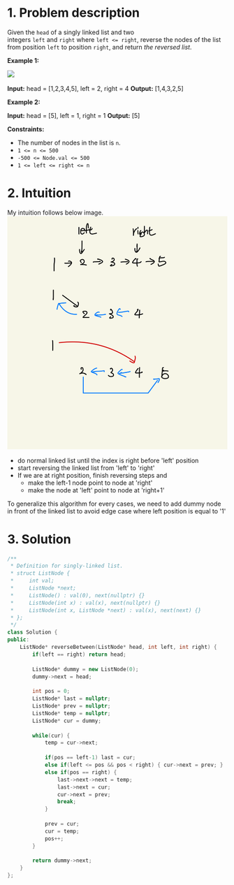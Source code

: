 
# 1. Problem description
Given the `head` of a singly linked list and two integers `left` and `right` where `left <= right`, reverse the nodes of the list from position `left` to position `right`, and return _the reversed list_.

**Example 1:**

![](https://assets.leetcode.com/uploads/2021/02/19/rev2ex2.jpg)

**Input:** head = [1,2,3,4,5], left = 2, right = 4
**Output:** [1,4,3,2,5]

**Example 2:**

**Input:** head = [5], left = 1, right = 1
**Output:** [5]

**Constraints:**

- The number of nodes in the list is `n`.
- `1 <= n <= 500`
- `-500 <= Node.val <= 500`
- `1 <= left <= right <= n`
# 2. Intuition
My intuition follows below image.
![](../../../../../images/Pasted%20image%2020240205143227.png)

- do normal linked list until the index is right before 'left' position
- start reversing the linked list from 'left' to 'right'
- If we are at right position, finish reversing steps and 
	- make the left-1 node point to node at 'right'
	- make the node at 'left' point to node at 'right+1'

To generalize this algorithm for every cases, we need to add dummy node in front of the linked list to avoid edge case where left position is equal to '1'

# 3. Solution

```cpp
/**
 * Definition for singly-linked list.
 * struct ListNode {
 *     int val;
 *     ListNode *next;
 *     ListNode() : val(0), next(nullptr) {}
 *     ListNode(int x) : val(x), next(nullptr) {}
 *     ListNode(int x, ListNode *next) : val(x), next(next) {}
 * };
 */
class Solution {
public:
    ListNode* reverseBetween(ListNode* head, int left, int right) {
        if(left == right) return head;

        ListNode* dummy = new ListNode(0);
        dummy->next = head;

        int pos = 0;
        ListNode* last = nullptr;
        ListNode* prev = nullptr;
        ListNode* temp = nullptr;
        ListNode* cur = dummy;

        while(cur) {
            temp = cur->next;

            if(pos == left-1) last = cur; 
            else if(left <= pos && pos < right) { cur->next = prev; }
            else if(pos == right) {
                last->next->next = temp;
                last->next = cur;
                cur->next = prev;
                break;
            }

            prev = cur;
            cur = temp;
            pos++;
        }

        return dummy->next;
    }
};
```